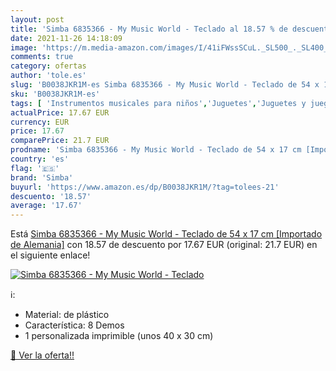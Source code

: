 ```yaml
---
layout: post
title: 'Simba 6835366 - My Music World - Teclado al 18.57 % de descuento'
date: 2021-11-26 14:18:09
image: 'https://m.media-amazon.com/images/I/41iFWssSCuL._SL500_._SL400_.jpg'
comments: true
category: ofertas
author: 'tole.es'
slug: 'B0038JKR1M-es Simba 6835366 - My Music World - Teclado de 54 x 17 cm...'
sku: 'B0038JKR1M-es'
tags: [ 'Instrumentos musicales para niños','Juguetes','Juguetes y juegos','Pianos para niños','simba', ]
actualPrice: 17.67 EUR
currency: EUR
price: 17.67
comparePrice: 21.7 EUR
prodname: 'Simba 6835366 - My Music World - Teclado de 54 x 17 cm [Importado de Alemania]'
country: 'es'
flag: '🇪🇸'
brand: 'Simba'
buyurl: 'https://www.amazon.es/dp/B0038JKR1M/?tag=tolees-21'
descuento: '18.57'
average: '17.67'
---
```


Está [Simba 6835366 - My Music World - Teclado de 54 x 17 cm [Importado de Alemania]](https://www.amazon.es/dp/B0038JKR1M/?tag=tolees-21) con 18.57 de descuento por 17.67 EUR (original: 21.7 EUR) en el siguiente enlace!

[![Simba 6835366 - My Music World - Teclado](https://m.media-amazon.com/images/I/41iFWssSCuL._SL500_._SL400_.jpg)](https://www.amazon.es/dp/B0038JKR1M/?tag=tolees-21)

ℹ️:

- Material: de plástico
- Característica: 8 Demos
- 1 personalizada imprimible (unos 40 x 30 cm)

[🛒 Ver la oferta!!](https://www.amazon.es/dp/B0038JKR1M/?tag=tolees-21)

